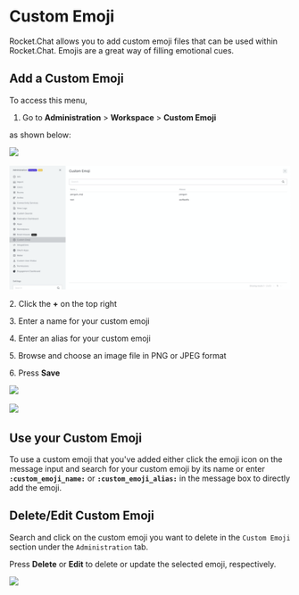 # Custom Emoji

Rocket.Chat allows you to add custom emoji files that can be used within Rocket.Chat. Emojis are a great way of filling emotional cues.

## Add a Custom Emoji

To access this menu,

1. Go to **Administration** > **Workspace** > **Custom Emoji**

as shown below:

![](<../../../.gitbook/assets/2021-11-20\_23-29-48 (1) (1) (1) (1) (12) (10) (1) (1) (14).png>)

![](<../../../.gitbook/assets/image (393).png>)

2\. Click the **+** on the top right

3\. Enter a name for your custom emoji

4\. Enter an alias for your custom emoji

5\. Browse and choose an image file in PNG or JPEG format

6\. Press **Save**

![](../../../.gitbook/assets/2021-11-22\_22-15-23.png)

![](../../../.gitbook/assets/2021-11-22\_22-18-53.png)

## Use your Custom Emoji

To use a custom emoji that you've added either click the emoji icon on the message input and search for your custom emoji by its name or enter **`:custom_emoji_name:`** or **`:custom_emoji_alias:`** in the message box to directly add the emoji.

## Delete/Edit Custom Emoji

Search and click on the custom emoji you want to delete in the `Custom Emoji` section under the `Administration` tab.

Press **Delete** or **Edit** to delete or update the selected emoji, respectively.

![](../../../.gitbook/assets/2021-11-22\_22-18-28.png)
